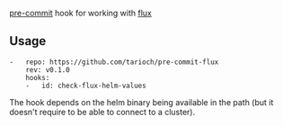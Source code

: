 [pre-commit](http://pre-commit.com) hook for working with [flux](http://fluxcd.io)


## Usage

```
-   repo: https://github.com/tarioch/pre-commit-flux
    rev: v0.1.0
    hooks:
    -   id: check-flux-helm-values
```

The hook depends on the helm binary being available in the path (but it doesn't require to be able to connect to a cluster).
